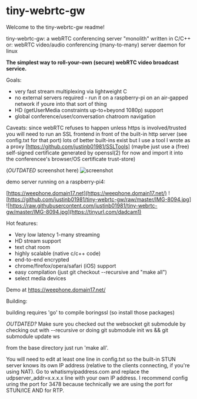 # tiny-webrtc-gw
Welcome to the tiny-webrtc-gw readme!

tiny-webrtc-gw: a webRTC conferencing server "monolith" written in C/C++
or:
webRTC video/audio conferencing (many-to-many) server daemon for linux


__The simplest way to roll-your-own (secure) webRTC video broadcast service.__

Goals:
* very fast stream multiplexing via lightweight C
* no external servers required - run it on a raspberry-pi on an
  air-gapped network
  if youre into that sort of thing
* HD (getUserMedia constraints up-to+beyond 1080p) support
* global conference/user/conversation chatroom navigation

Caveats:
  since webRTC refuses to happen unless https is involved/trusted
  you will need to run an SSL frontend in front of the built-in
  http server (see config.txt for that port)
  lots of better built-ins exist but I use a tool I wrote as a proxy
  [https://github.com/justinb01981/SSLTools]
  (maybe just use a (free) self-signed certificate
  generated by openssl(2) for now and import it into the conferencee's
  browser/OS certificate trust-store)



(*OUTDATED* screenshot here)
![screenshot](http://www.domain17.net/justin/tiny-webrtc-gw-screenshot.png)

demo server running on a raspberry-pi4:

[https://weephone.domain17.net](https://weephone.domain17.net/)
![https://github.com/justinb01981/tiny-webrtc-gw/raw/master/IMG-8094.jpg]
![https://raw.githubusercontent.com/justinb01981/tiny-webrtc-gw/master/IMG-8094.jpg](https://tinyurl.com/dadcam1)

Hot features:
* Very low latency 1-many streaming
* HD stream support
* text chat room
* highly scalable (native c/c++ code)
* end-to-end encrypted
* chrome/firefox/opera/safari (iOS) support
* easy compilation (just git checkout --recursive and "make all")
* select media devices

Demo at https://weephone.domain17.net/


Building:

building requires 'go' to compile boringssl (so install those packages)

*OUTDATED?*
Make sure you checked out the websocket git submodule by checking out
with --recursive or doing
git submodule init ws && git submodule update ws

from the base directory just run 'make all'.

You will need to edit at least one line in config.txt so the built-in STUN
server knows its own IP address (relative to the clients connecting, if
you're using NAT). Go to whatismyipaddress.com and replace the
udpserver_addr=x.x.x.x line with your own IP address. I recommend config
uring the port for 3478 because technically we are using the port for STUN/ICE
AND for RTP.

